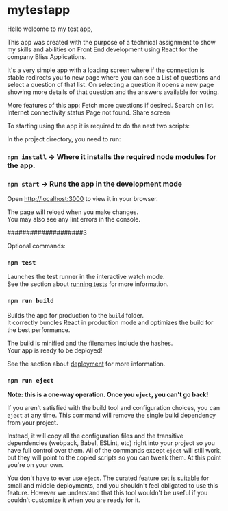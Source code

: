 # mytestapp

Hello welcome to my test app,

This app was created with the purpose of a technical assignment to show my skills and abilities on Front End development using React for the company Bliss Applications.

It's a very simple app with a loading screen where if the connection is stable redirects you to new page where you can see a List of questions and select a question of that list. On selecting a question it opens a new page showing more details of that question and the answers available for voting. 

More features of this app:
Fetch more questions if desired.
Search on list.
Internet connectivity status
Page not found.
Share screen

To starting using the app it is required to do the next two scripts:

In the project directory, you need to run:

### `npm install` -> Where it installs the required node modules for the app.

### `npm start` -> Runs the app in the development mode

Open [http://localhost:3000](http://localhost:3000) to view it in your browser.

The page will reload when you make changes.\
You may also see any lint errors in the console.

####################3

Optional commands:

### `npm test`

Launches the test runner in the interactive watch mode.\
See the section about [running tests](https://facebook.github.io/create-react-app/docs/running-tests) for more information.

### `npm run build`

Builds the app for production to the `build` folder.\
It correctly bundles React in production mode and optimizes the build for the best performance.

The build is minified and the filenames include the hashes.\
Your app is ready to be deployed!

See the section about [deployment](https://facebook.github.io/create-react-app/docs/deployment) for more information.

### `npm run eject`

**Note: this is a one-way operation. Once you `eject`, you can't go back!**

If you aren't satisfied with the build tool and configuration choices, you can `eject` at any time. This command will remove the single build dependency from your project.

Instead, it will copy all the configuration files and the transitive dependencies (webpack, Babel, ESLint, etc) right into your project so you have full control over them. All of the commands except `eject` will still work, but they will point to the copied scripts so you can tweak them. At this point you're on your own.

You don't have to ever use `eject`. The curated feature set is suitable for small and middle deployments, and you shouldn't feel obligated to use this feature. However we understand that this tool wouldn't be useful if you couldn't customize it when you are ready for it.

